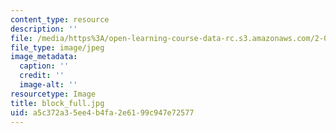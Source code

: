 ```yaml
---
content_type: resource
description: ''
file: /media/https%3A/open-learning-course-data-rc.s3.amazonaws.com/2-003-modeling-dynamics-and-control-i-spring-2005/a5c372a35ee4b4fa2e6199c947e72577_block_full.jpg
file_type: image/jpeg
image_metadata:
  caption: ''
  credit: ''
  image-alt: ''
resourcetype: Image
title: block_full.jpg
uid: a5c372a3-5ee4-b4fa-2e61-99c947e72577
---
```

